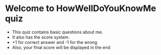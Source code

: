 # Welcome to HowWellDoYouKnowMe quiz

* This quiz contains basic questions about me.
* It also has the score system.
* +1 for correct answer and -1 for the wrong
* Also, your final score will be displayed in the end
